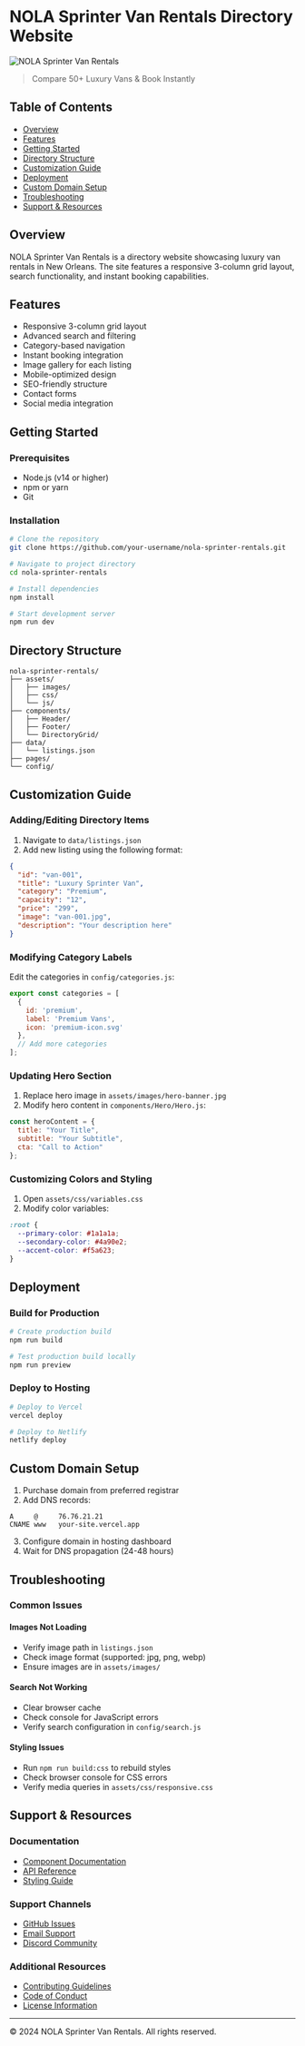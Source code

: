 # NOLA Sprinter Van Rentals Directory Website

![NOLA Sprinter Van Rentals](assets/images/hero-banner.jpg)

> Compare 50+ Luxury Vans & Book Instantly

## Table of Contents
- [Overview](#overview)
- [Features](#features)
- [Getting Started](#getting-started)
- [Directory Structure](#directory-structure)
- [Customization Guide](#customization-guide)
- [Deployment](#deployment)
- [Custom Domain Setup](#custom-domain-setup)
- [Troubleshooting](#troubleshooting)
- [Support & Resources](#support--resources)

## Overview
NOLA Sprinter Van Rentals is a directory website showcasing luxury van rentals in New Orleans. The site features a responsive 3-column grid layout, search functionality, and instant booking capabilities.

## Features
- Responsive 3-column grid layout
- Advanced search and filtering
- Category-based navigation
- Instant booking integration
- Image gallery for each listing
- Mobile-optimized design
- SEO-friendly structure
- Contact forms
- Social media integration

## Getting Started

### Prerequisites
- Node.js (v14 or higher)
- npm or yarn
- Git

### Installation
```bash
# Clone the repository
git clone https://github.com/your-username/nola-sprinter-rentals.git

# Navigate to project directory
cd nola-sprinter-rentals

# Install dependencies
npm install

# Start development server
npm run dev
```

## Directory Structure
```
nola-sprinter-rentals/
├── assets/
│   ├── images/
│   ├── css/
│   └── js/
├── components/
│   ├── Header/
│   ├── Footer/
│   └── DirectoryGrid/
├── data/
│   └── listings.json
├── pages/
└── config/
```

## Customization Guide

### Adding/Editing Directory Items
1. Navigate to `data/listings.json`
2. Add new listing using the following format:
```json
{
  "id": "van-001",
  "title": "Luxury Sprinter Van",
  "category": "Premium",
  "capacity": "12",
  "price": "299",
  "image": "van-001.jpg",
  "description": "Your description here"
}
```

### Modifying Category Labels
Edit the categories in `config/categories.js`:
```javascript
export const categories = [
  {
    id: 'premium',
    label: 'Premium Vans',
    icon: 'premium-icon.svg'
  },
  // Add more categories
];
```

### Updating Hero Section
1. Replace hero image in `assets/images/hero-banner.jpg`
2. Modify hero content in `components/Hero/Hero.js`:
```javascript
const heroContent = {
  title: "Your Title",
  subtitle: "Your Subtitle",
  cta: "Call to Action"
};
```

### Customizing Colors and Styling
1. Open `assets/css/variables.css`
2. Modify color variables:
```css
:root {
  --primary-color: #1a1a1a;
  --secondary-color: #4a90e2;
  --accent-color: #f5a623;
}
```

## Deployment

### Build for Production
```bash
# Create production build
npm run build

# Test production build locally
npm run preview
```

### Deploy to Hosting
```bash
# Deploy to Vercel
vercel deploy

# Deploy to Netlify
netlify deploy
```

## Custom Domain Setup

1. Purchase domain from preferred registrar
2. Add DNS records:
```
A     @     76.76.21.21
CNAME www   your-site.vercel.app
```
3. Configure domain in hosting dashboard
4. Wait for DNS propagation (24-48 hours)

## Troubleshooting

### Common Issues

#### Images Not Loading
- Verify image path in `listings.json`
- Check image format (supported: jpg, png, webp)
- Ensure images are in `assets/images/`

#### Search Not Working
- Clear browser cache
- Check console for JavaScript errors
- Verify search configuration in `config/search.js`

#### Styling Issues
- Run `npm run build:css` to rebuild styles
- Check browser console for CSS errors
- Verify media queries in `assets/css/responsive.css`

## Support & Resources

### Documentation
- [Component Documentation](docs/components.md)
- [API Reference](docs/api.md)
- [Styling Guide](docs/styling.md)

### Support Channels
- [GitHub Issues](https://github.com/your-username/nola-sprinter-rentals/issues)
- [Email Support](mailto:support@example.com)
- [Discord Community](https://discord.gg/example)

### Additional Resources
- [Contributing Guidelines](CONTRIBUTING.md)
- [Code of Conduct](CODE_OF_CONDUCT.md)
- [License Information](LICENSE.md)

---

© 2024 NOLA Sprinter Van Rentals. All rights reserved.